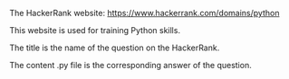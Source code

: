 The HackerRank website: https://www.hackerrank.com/domains/python

This website is used for training Python skills.

The title is the name of the question on the HackerRank.

The content .py file is the corresponding answer of the question.
